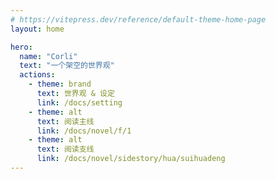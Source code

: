 ```yaml
---
# https://vitepress.dev/reference/default-theme-home-page
layout: home

hero:
  name: "Corli"
  text: "一个架空的世界观"
  actions:
    - theme: brand
      text: 世界观 & 设定
      link: /docs/setting
    - theme: alt
      text: 阅读主线
      link: /docs/novel/f/1
    - theme: alt
      text: 阅读支线
      link: /docs/novel/sidestory/hua/suihuadeng
---
```



